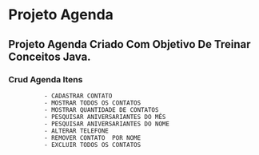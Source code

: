 # Projeto Agenda

## Projeto Agenda Criado Com Objetivo De Treinar Conceitos Java.


### Crud Agenda Itens            
              - CADASTRAR CONTATO
              - MOSTRAR TODOS OS CONTATOS    
              - MOSTRAR QUANTIDADE DE CONTATOS                  
              - PESQUISAR ANIVERSARIANTES DO MÊS                  
              - PESQUISAR ANIVERSARIANTES DO NOME                    
              - ALTERAR TELEFONE                                     
              - REMOVER CONTATO  POR NOME                           
              - EXCLUIR TODOS OS CONTATOS                            


